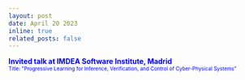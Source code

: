 ```yaml
---
layout: post
date: April 20 2023
inline: true
related_posts: false
---
```


<b> <font color="blue"> Invited talk at IMDEA Software Institute, Madrid </font></b>
<br> <font size="1" color="blue">Title: "Progressive Learning for Inference, Verification, and Control of Cyber-Physical Systems"</font> 